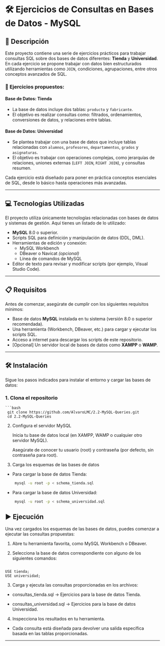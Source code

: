# 🛠️ Ejercicios de Consultas en Bases de Datos - MySQL

## 📄 Descripción

Este proyecto contiene una serie de ejercicios prácticos para trabajar consultas SQL sobre dos bases de datos diferentes: **Tienda** y **Universidad**. En cada ejercicio se propone trabajar con datos bien estructurados utilizando herramientas como `JOIN`, condiciones, agrupaciones, entre otros conceptos avanzados de SQL.

### 🧩 Ejercicios propuestos:

#### Base de Datos: Tienda
- La base de datos incluye dos tablas: `producto` y `fabricante`.
- El objetivo es realizar consultas como: filtrados, ordenamientos, conversiones de datos, y relaciones entre tablas.

#### Base de Datos: Universidad
- Se plantea trabajar con una base de datos que incluye tablas relacionadas con `alumnos`, `profesores`, `departamentos`, `grados` y `asignaturas`.
- El objetivo es trabajar con operaciones complejas, como jerarquías de relaciones, uniones externas (`LEFT JOIN`, `RIGHT JOIN`), y consultas resumen.

Cada ejercicio está diseñado para poner en práctica conceptos esenciales de SQL, desde lo básico hasta operaciones más avanzadas.

---

## 💻 Tecnologías Utilizadas

El proyecto utiliza únicamente tecnologías relacionadas con bases de datos y sistemas de gestión. Aquí tienes un listado de lo utilizado:

- **MySQL** 8.0 o superior.
- Scripts SQL para definición y manipulación de datos (DDL, DML).
- Herramientas de edición y conexión:
  - MySQL Workbench
  - DBeaver o Navicat *(opcional)*
  - Línea de comandos de MySQL
- Editor de texto para revisar y modificar scripts (por ejemplo, Visual Studio Code).

---

## 📋 Requisitos

Antes de comenzar, asegúrate de cumplir con los siguientes requisitos mínimos:

- Base de datos **MySQL** instalada en tu sistema (versión 8.0 o superior recomendada).
- Una herramienta (Workbench, DBeaver, etc.) para cargar y ejecutar los scripts SQL.
- Acceso a internet para descargar los scripts de este repositorio.
- [Opcional] Un servidor local de bases de datos como **XAMPP** o **WAMP**.

---

## 🛠️ Instalación

Sigue los pasos indicados para instalar el entorno y cargar las bases de datos:

### 1. Clona el repositorio

    ```bash
     git clone https://github.com/AlvaroLMC/2.2-MySQL-Queries.git
     cd 2.2-MySQL-Queries

2. Configura el servidor MySQL

    Inicia tu base de datos local (en XAMPP, WAMP o cualquier otro servidor MySQL).

    Asegúrate de conocer tu usuario (root) y contraseña (por defecto, sin contraseña para root).

3. Carga los esquemas de las bases de datos

- Para cargar la base de datos Tienda:
   ```bash
    mysql -u root -p < schema_tienda.sql
- Para cargar la base de datos Universidad:
   ```bash
    mysql -u root -p < schema_universidad.sql

## ▶️ Ejecución

Una vez cargados los esquemas de las bases de datos, puedes comenzar a ejecutar las consultas propuestas:

  1. Abre tu herramienta favorita, como MySQL Workbench o DBeaver.

  2. Selecciona la base de datos correspondiente con alguno de los siguientes comandos:
     ```bash
    USE tienda;
    USE universidad;

  3. Carga y ejecuta las consultas proporcionadas en los archivos:

  - consultas_tienda.sql → Ejercicios para la base de datos Tienda.

  - consultas_universidad.sql → Ejercicios para la base de datos Universidad.

  4. Inspecciona los resultados en tu herramienta.

  - Cada consulta está diseñada para devolver una salida específica basada en las tablas proporcionadas.

---
